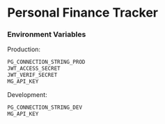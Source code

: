 # Personal Finance Tracker

### Environment Variables

Production:

```bash
PG_CONNECTION_STRING_PROD
JWT_ACCESS_SECRET
JWT_VERIF_SECRET
MG_API_KEY
```

Development:

```bash
PG_CONNECTION_STRING_DEV
MG_API_KEY
```
